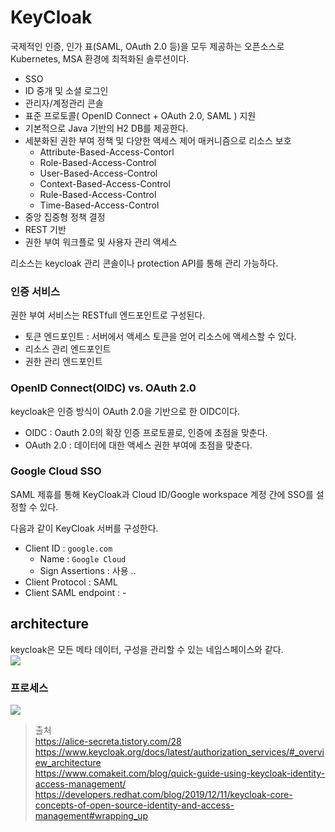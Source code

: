 
# KeyCloak
국제적인 인증, 인가 표(SAML, OAuth 2.0 등)을 모두 제공하는 오픈소스로 Kubernetes, MSA 환경에 최적화된 솔루션이다.
- SSO
- ID 중개 및 소셜 로그인
- 관리자/계정관리 콘솔
- 표준 프로토콜( OpenID Connect + OAuth 2.0, SAML ) 지원
- 기본적으로 Java 기반의 H2 DB를 제공한다. 
- 세분화된 권한 부여 정책 및 다양한 액세스 제어 매커니즘으로 리소스 보호
	- Attribute-Based-Access-Contorl
	- Role-Based-Access-Control
	- User-Based-Access-Control
	- Context-Based-Access-Control
	- Rule-Based-Access-Control
	- Time-Based-Access-Control
- 중앙 집중형 정책 결정 
- REST 기반
- 권한 부여 워크플로 및 사용자 관리 액세스

리소스는 keycloak 관리 콘솔이나 protection API를 통해 관리 가능하다. 

### 인증 서비스
권한 부여 서비스는 RESTfull 엔드포인트로 구성된다.
- 토큰 엔드포인트 : 서버에서 액세스 토큰을 얻어 리소스에 액세스할 수 있다. 
- 리소스 관리 엔드포인트
- 권한 관리 엔드포인트 

### OpenID Connect(OIDC) vs. OAuth 2.0
keycloak은 인증 방식이 OAuth 2.0을 기반으로 한 OIDC이다.
- OIDC : Oauth 2.0의 확장 인증 프로토콜로, 인증에 초점을 맞춘다.
- OAuth 2.0 : 데이터에 대한 액세스 권한 부여에 초점을 맞춘다.

### Google Cloud SSO
SAML 제휴를 통해 KeyCloak과 Cloud ID/Google workspace 계정 간에 SSO를 설정할 수 있다.

다음과 같이 KeyCloak 서버를 구성한다.
- Client ID : `google.com`
	- Name : `Google Cloud`
	- Sign Assertions : 사용
    ..
- Client Protocol : SAML
- Client SAML endpoint : -

## architecture
keycloak은 모든 메타 데이터, 구성을 관리할 수 있는 네임스페이스와 같다.   
![](https://developers.redhat.com/sites/default/files/styles/article_floated/public/blog/2019/11/keycloak1.png?itok=dlMycurG)


### 프로세스
![](https://sp-ao.shortpixel.ai/client/to_auto,q_lossless,ret_img,w_765,h_484/https://www.comakeit.com/wp-content/uploads/keycloak-1.jpg)
> 출처  
https://alice-secreta.tistory.com/28  
https://www.keycloak.org/docs/latest/authorization_services/#_overview_architecture  
https://www.comakeit.com/blog/quick-guide-using-keycloak-identity-access-management/  
https://developers.redhat.com/blog/2019/12/11/keycloak-core-concepts-of-open-source-identity-and-access-management#wrapping_up
